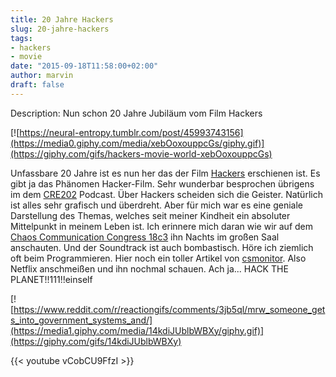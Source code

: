 ```yaml
---
title: 20 Jahre Hackers
slug: 20-jahre-hackers
tags:
- hackers
- movie
date: "2015-09-18T11:58:00+02:00"
author: marvin
draft: false
---
```

Description: Nun schon 20 Jahre Jubiläum vom Film Hackers

[![https://neural-entropy.tumblr.com/post/45993743156](https://media0.giphy.com/media/xebOoxouppcGs/giphy.gif)](https://giphy.com/gifs/hackers-movie-world-xebOoxouppcGs)

Unfassbare 20 Jahre ist es nun her das der Film [Hackers](https://de.wikipedia.org/wiki/Hackers_%E2%80%93_Im_Netz_des_FBI) erschienen ist. Es gibt ja das Phänomen Hacker-Film. Sehr wunderbar besprochen übrigens im dem [CRE202](http://cre.fm/cre202-hackerfilme) Podcast. Über Hackers scheiden sich die Geister. Natürlich ist alles sehr grafisch und überdreht. Aber für mich war es eine geniale Darstellung des Themas, welches seit meiner Kindheit ein absoluter Mittelpunkt in meinem Leben ist. Ich erinnere mich daran wie wir auf dem [Chaos Communication Congress 18c3](https://events.ccc.de/congress/2001/) ihn Nachts im großen Saal anschauten. Und der Soundtrack ist auch bombastisch. Höre ich ziemlich oft beim Programmieren. Hier noch ein toller Artikel von [csmonitor](http://passcode.csmonitor.com/hackers). Also Netflix anschmeißen und ihn nochmal schauen. Ach ja... HACK THE PLANET!!111!!einself

[![https://www.reddit.com/r/reactiongifs/comments/3jb5ql/mrw_someone_gets_into_government_systems_and/](https://media1.giphy.com/media/14kdiJUblbWBXy/giphy.gif)](https://giphy.com/gifs/14kdiJUblbWBXy)

{{< youtube vCobCU9FfzI >}}